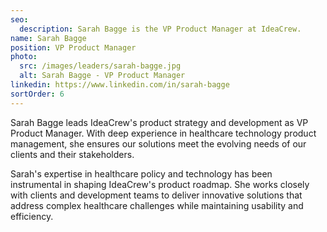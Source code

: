 ```yaml
---
seo:
  description: Sarah Bagge is the VP Product Manager at IdeaCrew.
name: Sarah Bagge
position: VP Product Manager
photo:
  src: /images/leaders/sarah-bagge.jpg
  alt: Sarah Bagge - VP Product Manager
linkedin: https://www.linkedin.com/in/sarah-bagge
sortOrder: 6
---
```


Sarah Bagge leads IdeaCrew's product strategy and development as VP Product Manager. With deep experience in healthcare technology product management, she ensures our solutions meet the evolving needs of our clients and their stakeholders.

Sarah's expertise in healthcare policy and technology has been instrumental in shaping IdeaCrew's product roadmap. She works closely with clients and development teams to deliver innovative solutions that address complex healthcare challenges while maintaining usability and efficiency.
